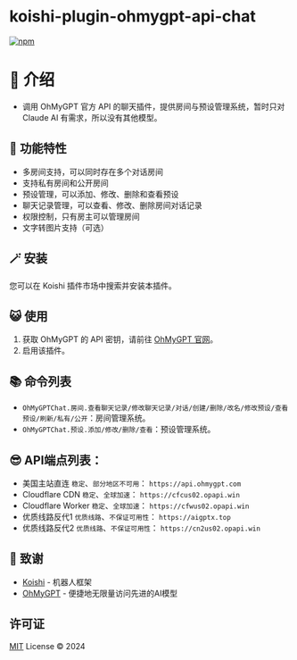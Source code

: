 # koishi-plugin-ohmygpt-api-chat

[![npm](https://img.shields.io/npm/v/koishi-plugin-ohmygpt-api-chat?style=flat-square)](https://www.npmjs.com/package/koishi-plugin-ohmygpt-api-chat)

# 🎈 介绍

- 调用 OhMyGPT 官方 API 的聊天插件，提供房间与预设管理系统，暂时只对 Claude AI 有需求，所以没有其他模型。

## 🎐 功能特性

- 多房间支持，可以同时存在多个对话房间
- 支持私有房间和公开房间
- 预设管理，可以添加、修改、删除和查看预设
- 聊天记录管理，可以查看、修改、删除房间对话记录
- 权限控制，只有房主可以管理房间
- 文字转图片支持（可选）

## 🪄 安装

您可以在 Koishi 插件市场中搜索并安装本插件。

## 😺 使用

1. 获取 OhMyGPT 的 API 密钥，请前往 [OhMyGPT 官网](https://www.ohmygpt.com?aff=xr26JIUD)。
2. 启用该插件。

## 📚 命令列表

- `OhMyGPTChat.房间.查看聊天记录/修改聊天记录/对话/创建/删除/改名/修改预设/查看预设/刷新/私有/公开`：房间管理系统。
- `OhMyGPTChat.预设.添加/修改/删除/查看`：预设管理系统。

## 😎 API端点列表：

- 美国主站直连 `稳定`、`部分地区不可用`： `https://api.ohmygpt.com`
- Cloudflare CDN `稳定`、`全球加速`： `https://cfcus02.opapi.win`
- Cloudflare Worker `稳定`、`全球加速`： `https://cfwus02.opapi.win`
- 优质线路反代1 `优质线路`、`不保证可用性`： `https://aigptx.top`
- 优质线路反代2 `优质线路`、`不保证可用性`： `https://cn2us02.opapi.win`

## 🍰 致谢

- [Koishi](https://koishi.chat/) - 机器人框架
- [OhMyGPT](https://www.ohmygpt.com?aff=xr26JIUD) - 便捷地无限量访问先进的AI模型

## 许可证

[MIT](https://opensource.org/licenses/MIT) License © 2024
